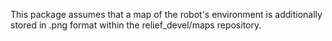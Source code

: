 This package assumes that a map of the robot's environment is additionally
stored in .png format within the relief_devel/maps repository.
